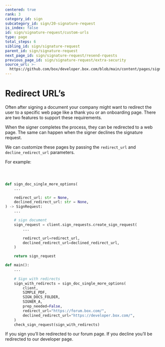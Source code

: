 ```yaml
---
centered: true
rank: 3
category_id: sign
subcategory_id: sign/20-signature-request
is_index: false
id: sign/signature-request/custom-urls
type: page
total_steps: 6
sibling_id: sign/signature-request
parent_id: sign/signature-request
next_page_id: sign/signature-request/resend-rquests
previous_page_id: sign/signature-request/extra-security
source_url: >-
  https://github.com/box/developer.box.com/blob/main/content/pages/sign/20-signature-request/30-custom-urls.md
---
```

# Redirect URL’s

Often after signing a document your company might want to redirect the user to
a specific web page like a thank you or an onboarding page. There are two
features to support these requirements.

When the signer completes the process, they can be redirected to a web page.
The same can happen when the signer declines the signature request.

We can customize these pages by passing the `redirect_url` and
`decline_redirect_url` parameters.

For example:

<Tabs>

<Tab title='cURL'>

```bash
    
```

</Tab>

<Tab title='Python Gen SDK'>

```python

def sign_doc_single_more_options(
    ...

    redirect_url: str = None,
    declined_redirect_url: str = None,
) -> SignRequest:
    ...

    # sign document
    sign_request = client.sign_requests.create_sign_request(
        ...

        redirect_url=redirect_url,
        declined_redirect_url=declined_redirect_url,
    )

    return sign_request

def main():
    ...
    
    # Sign with redirects
    sign_with_redirects = sign_doc_single_more_options(
        client,
        SIMPLE_PDF,
        SIGN_DOCS_FOLDER,
        SIGNER_A,
        prep_needed=False,
        redirect_url="https://forum.box.com/",
        declined_redirect_url="https://developer.box.com/",
    )
    check_sign_request(sign_with_redirects)    

```

</Tab>

</Tabs>

If you sign you’ll be redirected to our forum page. If you decline you’ll be
redirected to our developer page.